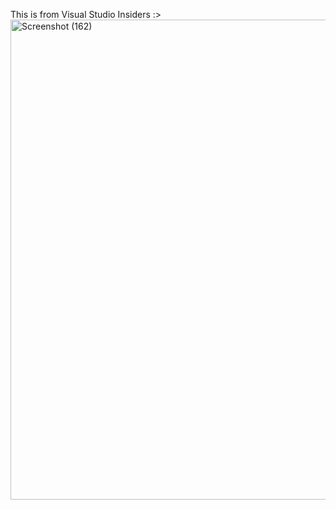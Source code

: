 This is from Visual Studio Insiders :>
<img width="1366" height="768" alt="Screenshot (162)" src="https://github.com/user-attachments/assets/58e5d467-3004-4946-b05c-9f02bbf92707" />
